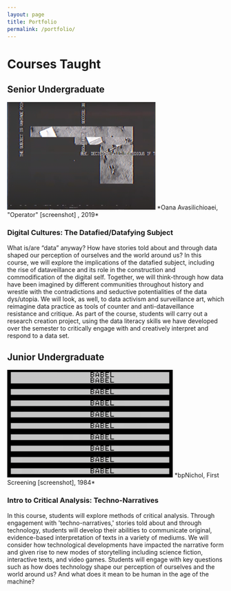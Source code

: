 ```yaml
---
layout: page
title: Portfolio
permalink: /portfolio/
---
```


# Courses Taught

## Senior Undergraduate

<img src="assets/img/operator.png" alt="Operator" height="250"/>
*Oana Avasilichioaei, "Operator" [screenshot] , 2019*

### Digital Cultures: The Datafied/Datafying Subject

What is/are “data” anyway? How have stories told about and through data shaped our perception of ourselves and the world around us? In this course, we will explore the implications of the datafied subject, including the rise of dataveillance and its role in the construction and commodification of the digital self. Together, we will think-through how data have been imagined by different communities throughout history and wrestle with the contradictions and seductive potentialities of the data dys/utopia. We will look, as well, to data activism and surveillance art, which reimagine data practice as tools of counter and anti-dataveillance resistance and critique. As part of the course, students will carry out a research creation project, using the data literacy skills we have developed over the semester to critically engage with and creatively interpret and respond to a data set.

## Junior Undergraduate

<img src="./images/first-screening.png" alt="First Screening" height="250"/>
*bpNichol, First Screening [screenshot], 1984*

### Intro to Critical Analysis: Techno-Narratives

In this course, students will explore methods of critical analysis. Through engagement with 'techno-narratives,' stories told about and through technology, students will develop their abilities to communicate original, evidence-based interpretation of texts in a variety of mediums. We will consider how technological developments have impacted the narrative form and given rise to new modes of storytelling including science fiction, interactive texts, and video games. Students will engage with key questions such as how does technology shape our perception of ourselves and the world around us? And what does it mean to be human in the age of the machine?
